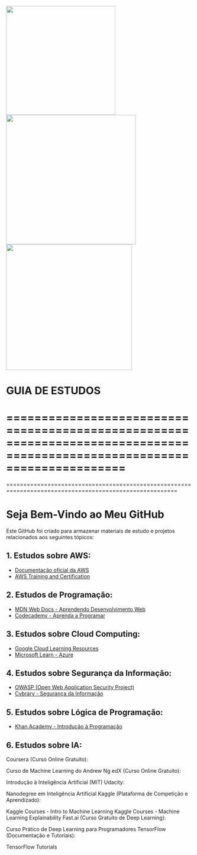<img src="https://blog.foxmanager.com.br/wp-content/uploads/2020/06/importancia-tecnologia-da-informacao-na-empresa.jpg" width="295"> <img src="https://hermes.dio.me/articles/cover/02618902-198a-4d8e-8d9b-5e2d33cb95e6.jpg" width="350">
<img src="https://blog.bighouseweb.com.br/wp-content/uploads/2022/01/Linguagens-de-programacao-1140x660.jpg" width="340">

# GUIA DE ESTUDOS

=========================================================================================================================
=========================================================================================================================
========================================================================================================

# Seja Bem-Vindo ao Meu GitHub

Este GitHub foi criado para armazenar materiais de estudo e projetos relacionados aos seguintes tópicos:

## 1. Estudos sobre AWS:
   - [Documentação oficial da AWS](https://docs.aws.amazon.com/)
   - [AWS Training and Certification](https://www.aws.training/)

## 2. Estudos de Programação:
   - [MDN Web Docs - Aprendendo Desenvolvimento Web](https://developer.mozilla.org/pt-BR/docs/Learn)
   - [Codecademy - Aprenda a Programar](https://www.codecademy.com/)

## 3. Estudos sobre Cloud Computing:
   - [Google Cloud Learning Resources](https://cloud.google.com/docs/learn)
   - [Microsoft Learn - Azure](https://docs.microsoft.com/en-us/learn/azure/)

## 4. Estudos sobre Segurança da Informação:
   - [OWASP (Open Web Application Security Project)](https://owasp.org/)
   - [Cybrary - Segurança da Informação](https://www.cybrary.it/)

## 5. Estudos sobre Lógica de Programação:
   - [Khan Academy - Introdução à Programação](https://www.khanacademy.org/computing/computer-programming)

## 6. Estudos sobre IA:
   Coursera (Curso Online Gratuito):

Curso de Machine Learning do Andrew Ng
edX (Curso Online Gratuito):

Introdução à Inteligência Artificial (MIT)
Udacity:

Nanodegree em Inteligência Artificial
Kaggle (Plataforma de Competição e Aprendizado):

Kaggle Courses - Intro to Machine Learning
Kaggle Courses - Machine Learning Explainability
Fast.ai (Curso Gratuito de Deep Learning):

Curso Prático de Deep Learning para Programadores
TensorFlow (Documentação e Tutoriais):

TensorFlow Tutorials
